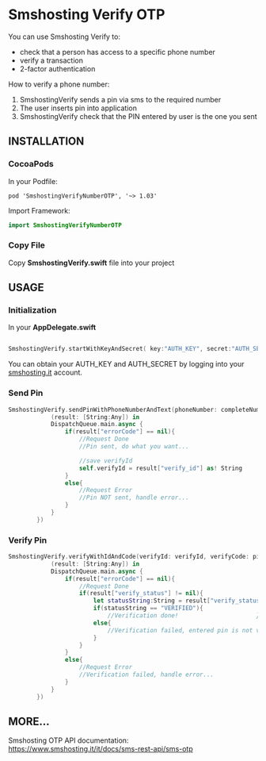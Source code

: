 # Smshosting Verify OTP
You can use Smshosting Verify to:
* check that a person has access to a specific phone number
* verify a transaction 
* 2-factor authentication

How to verify a phone number:
1. SmshostingVerify sends a pin via sms to the required number
2. The user inserts pin into application
3. SmshostingVerify check that the PIN entered by user is the one you sent

## INSTALLATION
### CocoaPods
In your Podfile:
```
pod 'SmshostingVerifyNumberOTP', '~> 1.03'
```
Import Framework:
```Swift
import SmshostingVerifyNumberOTP
```
### Copy File
Copy **SmshostingVerify.swift** file into your project

## USAGE
### Initialization
In your **AppDelegate.swift**
```Swift

SmshostingVerify.startWithKeyAndSecret( key:"AUTH_KEY", secret:"AUTH_SECRET" )

```
You can obtain your AUTH_KEY and AUTH_SECRET by logging into your [smshosting.it](https://www.smshosting.it) account.
### Send Pin
```Swift
SmshostingVerify.sendPinWithPhoneNumberAndText(phoneNumber: completeNumber, text:"SMSHosting code ${verify_code}", sandbox:false, completion: {
            (result: [String:Any]) in
            DispatchQueue.main.async {
                if(result["errorCode"] == nil){
                    //Request Done
                    //Pin sent, do what you want...

                    //save verifyId
                    self.verifyId = result["verify_id"] as! String
                }
                else{
                    //Request Error
                    //Pin NOT sent, handle error...
                }
            }
        })
```

### Verify Pin
```Swift
SmshostingVerify.verifyWithIdAndCode(verifyId: verifyId, verifyCode: pinTextField.text!, completion: {
            (result: [String:Any]) in
            DispatchQueue.main.async {
                if(result["errorCode"] == nil){
                    //Request Done
                    if(result["verify_status"] != nil){
                        let statusString:String = result["verify_status"] as! String
                        if(statusString == "VERIFIED"){
                            //Verification done!                      }
                        else{
                            //Verification failed, entered pin is not valid
                        }
                    }
                }
                else{
                    //Request Error
                    //Verification failed, handle error...
                }
            }
        })
```
## MORE...
Smshosting OTP API documentation: https://www.smshosting.it/it/docs/sms-rest-api/sms-otp
